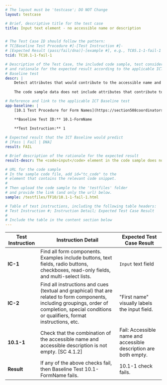 ```yaml
---
# The layout must be 'testcase'; DO NOT Change
layout: testcase

# Brief, descriptive title for the test case
title: Input text element - no accessible name or description


# The Test Case ID should follow the pattern: 
# TC[Baseline Test Procedure #]-[Test Instruction #]-
# [Expected Result (pass/fail/dna)]-[example #], e.g., TC05.1-1-fail-1
tcid: TC10.1-1-fail-1

# Description of the Test Case, the included code sample, test considerations,
# and rationale for the expected result according to the applicable ICT
# Baseline test
descr: | 
    Detect attributes that would contribute to the accessible name and accessible description computation and calculate the text alternative for the input element. 
    
    The code sample data does not include attributes that contribute to accessible name or accessible description output. A successful test should identify a FAIL against Baseline Test 10.1 FormName.

# Reference and link to the applicable ICT Baseline test
app-baseline: | 
    [10.1 Test Procedure for Form Names](https://section508coordinators.github.io/ICTTestingBaseline/10Forms.html#101-test-procedure-for-form-names)

    **Baseline Test ID:** 10.1-FormName
    
    **Test Instruction:** 1

# Expected result that the ICT Baseline would predict
# [Pass | Fail | DNA]
result: FAIL

# Brief description of the rationale for the expected result
result-descr: The <code>input</code> element in the code sample does not provide any attributes that would contribute to an accessible name or description.

# URL for the code sample
# In the sample code file, add id="tc_code" to the 
# element that contains the relevant code snippet.
#
# Then upload the code sample to the 'testfiles' folder 
# and provide the link (and only the url) below.
sample: /testfiles/TF10/10.1-1-fail-1.html

# Table of test instructions, including the following table headers: 
# Test Instruction #; Instruction Detail; Expected Test Case Result
#
# Include the table in the content section below
---
```

| Test Instruction | Instruction Detail | Expected Test Case Result |
|------------------|--------------------|---------------------------|
| **IC-1** | Find all form components. Examples include buttons, text fields, radio buttons, checkboxes, read-only fields, and multi-select lists. | `Input` text field |
| **IC-2** | Find all instructions and cues (textual and graphical) that are related to form components, including groupings, order of completion, special conditions or qualifiers, format instructions, etc. | "First name" visually labels the input field. |
| **10.1-1** | Check that the combination of the accessible name and accessible description is not empty. [SC 4.1.2] | Fail: Accessible name and accessible description are both empty. | 
| **Result** | If any of the above checks fail, then Baseline Test 10.1-FormName fails. | 10.1-1 check fails. |
